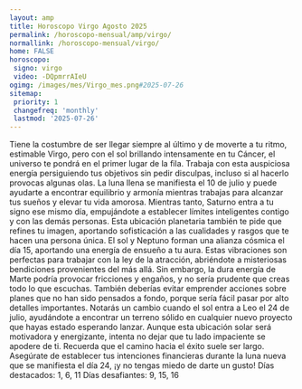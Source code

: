 ```yaml
---
layout: amp
title: Horoscopo Virgo Agosto 2025 
permalink: /horoscopo-mensual/amp/virgo/
normallink: /horoscopo-mensual/virgo/
home: FALSE
horoscopo:
 signo: virgo
 video: -DQpmrrAIeU
ogimg: /images/mes/Virgo_mes.png#2025-07-26
sitemap:
 priority: 1
 changefreq: 'monthly'
 lastmod: '2025-07-26'
---
```



Tiene la costumbre de ser llegar siempre al último y de moverte a tu ritmo, estimable Virgo, pero con el sol brillando intensamente en tu Cáncer, el universo te pondrá en el primer lugar de la fila. Trabaja con esta auspiciosa energía persiguiendo tus objetivos sin pedir disculpas, incluso si al hacerlo provocas algunas olas. La luna llena se manifiesta el 10 de julio y puede ayudarte a encontrar equilibrio y armonía mientras trabajas para alcanzar tus sueños y elevar tu vida amorosa. Mientras tanto, Saturno entra a tu signo ese mismo día, empujándote a establecer límites inteligentes contigo y con las demás personas. Esta ubicación planetaria también te pide que refines tu imagen, aportando sofisticación a las cualidades y rasgos que te hacen una persona única.
El sol y Neptuno forman una alianza cósmica el día 15, aportando una energía de ensueño a tu aura. Estas vibraciones son perfectas para trabajar con la ley de la atracción, abriéndote a misteriosas bendiciones provenientes del más allá. Sin embargo, la dura energía de Marte podría provocar fricciones y engaños, y no sería prudente que creas todo lo que escuchas. También deberías evitar emprender acciones sobre planes que no han sido pensados a fondo, porque sería fácil pasar por alto detalles importantes.
Notarás un cambio cuando el sol entra a Leo el 24 de julio, ayudándote a encontrar un terreno sólido en cualquier nuevo proyecto que hayas estado esperando lanzar. Aunque esta ubicación solar será motivadora y energizante, intenta no dejar que tu lado impaciente se apodere de ti. Recuerda que el camino hacia el éxito suele ser largo. Asegúrate de establecer tus intenciones financieras durante la luna nueva que se manifiesta el día 24, ¡y no tengas miedo de darte un gusto!
Días destacados: 1, 6, 11
Días desafiantes: 9, 15, 16
